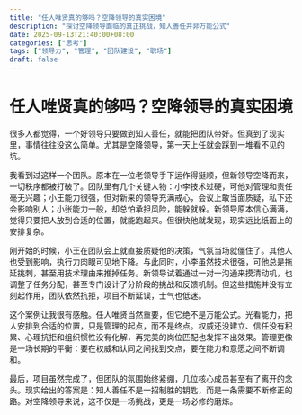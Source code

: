 ```yaml
---
title: "任人唯贤真的够吗？空降领导的真实困境"
description: "探讨空降领导面临的真正挑战，知人善任并非万能公式"
date: 2025-09-13T21:40:00+08:00
categories: ["思考"]
tags: ["领导力", "管理", "团队建设", "职场"]
draft: false
---
```


# 任人唯贤真的够吗？空降领导的真实困境

很多人都觉得，一个好领导只要做到知人善任，就能把团队带好。但真到了现实里，事情往往没这么简单。尤其是空降领导，第一天上任就会踩到一堆看不见的坑。

我看到过这样一个团队。原本在一位老领导手下运作得挺顺，但新领导空降而来，一切秩序都被打破了。团队里有几个关键人物：小李技术过硬，可他对管理和责任毫无兴趣；小王能力很强，但对新来的领导充满戒心，会议上敢当面质疑，私下还会影响别人；小张能力一般，却总怕承担风险，能躲就躲。新领导原本信心满满，觉得只要把人放到合适的位置，就能跑起来。但很快他就发现，现实远比纸面上的安排复杂。

刚开始的时候，小王在团队会上就直接质疑他的决策，气氛当场就僵住了。其他人也受到影响，执行力肉眼可见地下降。与此同时，小李虽然技术很强，可他总是拖延挑刺，甚至用技术理由来推掉任务。新领导试着通过一对一沟通来摸清动机，也调整了任务分配，甚至专门设计了分阶段的挑战和反馈机制。但这些措施并没有立刻起作用，团队依然抗拒，项目不断延误，士气也低迷。

这个案例让我很有感触。任人唯贤当然重要，但它绝不是万能公式。光看能力，把人安排到合适的位置，只是管理的起点，而不是终点。权威还没建立、信任没有积累、心理抗拒和组织惯性没有化解，再完美的岗位匹配也发挥不出效果。管理更像是一场长期的平衡：要在权威和认同之间找到交点，要在能力和意愿之间不断调和。

最后，项目虽然完成了，但团队的氛围始终紧绷，几位核心成员甚至有了离开的念头。现实给出的答案是：知人善任不是一招制胜的钥匙，而是一条需要不断修正的路。对空降领导来说，这不仅是一场挑战，更是一场必修的磨炼。